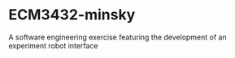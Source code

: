 # ECM3432-minsky
A software engineering exercise featuring the development of an experiment robot interface
